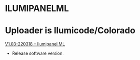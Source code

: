 # ILUMIPANELML

# Uploader is Ilumicode/Colorado 
[V1.03-220318 – Ilumipanel ML](https://github.com/CHAUVET-ILUMINARC/ILUMIPANELML/blob/052c0cbf67dfa3ec960724f084208ea9a54be958/firmware/Panel%20ML_V103_220318.zip)
- Release software version.
